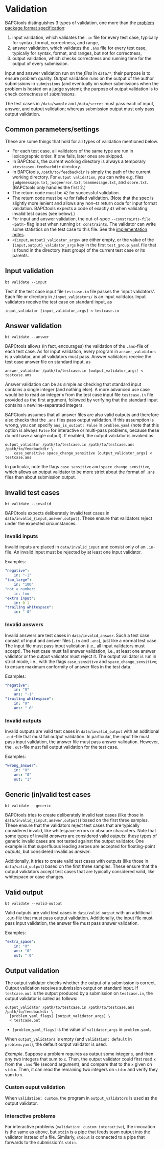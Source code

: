 # Validation

BAPCtools distinguishes 3 types of validation, one more than the [problem package format specification](https://www.kattis.com/problem-package-format/spec/problem_package_format#input-validators):

1. input validation, which validates the `.in` file for every test case, typically for syntax, format, correctness, and range,
2. answer validation, which validates the `.ans` file for every test case, typically for syntax, format, and ranges, but not for correctness,
3. output validation, which checks correctness and running time for the output of every submission.

Input and answer validation run on the _files_ in `data/*`; their purpose is to ensure problem quality.
Output validation runs on the output of the author submissions in `submissions` (and eventually on solver submissions when the problem is hosted on a judge system);
the purpose of output validation is to check correctness of _submissions_.

The test cases in `/data/sample` and `/data/secret` must pass each of input, answer, and output validation;
whereas submission output must only pass output validation.


## Common parameters/settings

These are some things that hold for all types of validation mentioned below.

- For each test case, all validators of the same type are run in lexicographic order. If one
  fails, later ones are skipped.
- In BAPCtools, the current working directory is always a temporary
  `<testcase>.feedbackdir` directory.
- In BAPCtools, `/path/to/feedbackdir` is simply the path of the current
  working directory. For `output validation`, you can write e.g. files
  `judgemessage.txt`, `judgeerror.txt`, `teammessage.txt`, and `score.txt`.
  (BAPCtools only handles the first 2.)
- The return code must be `42` for successful validation.
- The return code must be `43` for failed validation. (Note that the spec is
  slightly more lenient and allows any non-`42` return code for input format
  validation. BAPCtools expects a code of exactly `43` when validating
  invalid test cases (see below).)
- For input and answer validation, the out-of-spec `--constraints-file
<path>` flag is set when running `bt constraints`. The validator can write some
  statistics on the test case to this file. See the [implementation
  notes](implementation_notes.md#constraints-checking).
- `<{input,output}_validator_args>` are either empty, or the value of the
  `{input,output}_validator_args` key in the first `test_group.yaml` file that is found
  in the directory (test group) of the current test case or its parents.

## Input validation

`bt validate --input`

Test if the test case input file `testcase.in` file passes the 'input validators'. Each file or
directory in `/input_validators/` is an input validator.
Input validators receive the test case on standard input, as

```
input_validator [input_validator_args] < testcase.in
```

## Answer validation

`bt validate --answer`

BAPCtools allows (in fact, encourages) the validation of the `.ans`-file of each test case.
As for input validation, every program in `answer_validators` is a validator, and all validators must pass.
Answer validators receive the test case answer file on standard input, as
```
answer_validator /path/to/testcase.in [output_validator_args] < testcase.ans
```

Answer validation can be as simple as checking that standard input contains a single integer (and nothing else).
A more advanced use case would be to read an integer `n` from the test case input file `testcase.in` file provided as the first argument,
followed by verifying that the standard input contains `n` newline-separated integers.

BAPCtools assumes that all answer files are also valid outputs and therefore also checks that the `.ans` files pass output validation.
If this assumption is wrong, you can specify `ans_is_output: False` in `problem.yaml` (note that this option is always `False` for interactive or multi-pass problems, because these do not have a single output).
If enabled, the output validator is invoked as:

```
output_validator /path/to/testcase.in /path/to/testcase.ans /path/to/feedbackdir \
    case_sensitive space_change_sensitive [output_validator_args] < testcase.ans
```

In particular, note the flags `case_sensitive` and `space_change_sensitive`,
which allows an output validator to be more strict about the format of `.ans` files than about submission output.

## Invalid test cases

`bt validate --invalid`

BAPCtools expects deliberately invalid test cases in `data/invalid_{input,answer,output}`.
These ensure that validators reject under the expected circumstances.

### Invalid inputs

Invalid inputs are placed in `data/invalid_input` and consist only of an `.in`-file.
An invalid input must be rejected by at least one input validator.

Examples:

```yaml
"negative":
    in: "-1"
"too_large":
    in: "100"
"not_a_number:
    in: foo
"extra input":
    in: 0 1
"trailing whitespace":
    in: " 0"
```

### Invalid answers

Invalid answers are test cases in `data/invalid_answer`.
Such a test case consist of input and answer files (`.in` and `.ans`), just like a normal test case.
The input file must pass input validation (i.e., all input validators must accept).
The test case must fail answer validation, i.e., at least one answer validator or the output validator must reject it.
The output validator is run in strict mode, i.e., with the flags `case_sensitive` and `space_change_sensitive`;
to ensure maximum conformity of answer files in the test data.

Examples:

```yaml
"negative":
    in: "0"
    ans: "-1"
"trailing whitespace":
    in: "0"
    ans: " 0"
```

### Invalid outputs

Invalid outputs are valid test cases in `data/invalid_output` with an additional `.out`-file that must fail output validation.
In particular, the input file must pass input validation, the answer file must pass answer validation.
However, the `.out`-file must fail output validation for the test case.

Examples:
```yaml
"wrong_answer":
    in: "0"
    ans: "0"
    out: "1"
```

## Generic (in)valid test cases

`bt validate --generic`

BAPCtools tries to create deliberately invalid test cases (like those in `data/invalid_{input,answer,output}`) based on the first three samples.
These ensure that the validators reject test cases that are typically considered invalid, like whitespace errors or obscure characters.
Note that some types of invalid _answers_ are considered valid _outputs_: these types of generic invalid cases are not tested against the output validator.
One example is that superfluous leading zeroes are accepted for floating-point _outputs_, but considered invalid as _answer_.

Additionally, it tries to create valid test cases with outputs (like those in `data/valid_output`) based on the first three samples.
These ensure that the output validators accept test cases that are typically considered valid, like whitespace or case changes.

## Valid output

`bt validate --valid-output`

Valid outputs are valid test cases in `data/valid_output` with an additional `.out`-file that must pass output validation.
Additionally, the input file must pass input validation, the answer file must pass answer validation.

Examples:
```yaml
"extra_space":
    in: "0"
    ans: "0"
    out: " 0"
```

## Output validation

The output validator checks whether the output of a submission is correct.
Output validation receives submission output on standard input.
If `testcase.out` is the output produced by a submission on `testcase.in`,
the output validator is called as follows:

```
output_validator /path/to/testcase.in /path/to/testcase.ans /path/to/feedbackdir \
  [problem_yaml_flags] [output_validator_args] \
  < testcase.out
```

- `[problem_yaml_flags]` is the value of `validator_args` in `problem.yaml`.

When `output_validators` is empty (and `validation: default` in `problem.yaml`), the default output validator is used.

_Example_.
Suppose a problem requires as output some integer `x`, and then any two integers
that sum to `x`. Then, the output validator could first read `x` from the `.ans`
file (second argument), and compare that to the `x` given on `stdin`. Then, it
can read the remaining two integers on `stdin` and verify they sum to `x`.

### Custom ouput validation

When `validation: custom`, the program in `output_validators` is used as the output validator.


### Interactive problems

For interactive problems (`validation: custom interactive`), the invocation is
the same as above, but `stdin` is a pipe that feeds team output into the
validator instead of a file.
Similarly, `stdout` is connected to a pipe that forwards to the submission's `stdin`.
